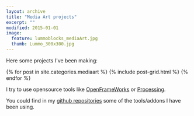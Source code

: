 ```yaml
---
layout: archive
title: "Media Art projects"
excerpt: ""
modified: 2015-01-01
image: 
  feature: lummoblocks_mediaArt.jpg
  thumb: Lummo_300x300.jpg
---
```


Here some projects I've been making:


<div class="tiles">
{% for post in site.categories.mediaart %}
  {% include post-grid.html %}
{% endfor %}
</div><!-- /.tiles -->

<ul class="th-grid">
</ul>

I try to use opensource tools like [OpenFrameWorks](www.openframeworks.cc) or [Processing](www.processing.org). 

You could find in my [github repositories](https://github.com/carlesgutierrez) some of the tools/addons I have been using.


